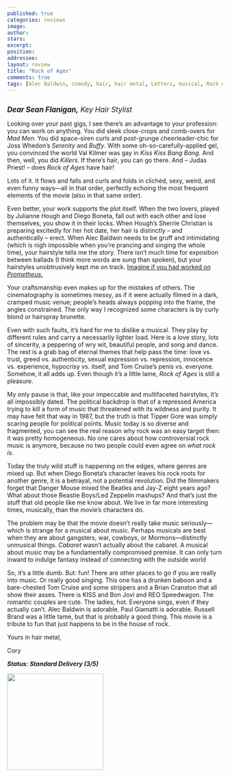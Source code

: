 ```yaml
---
published: true
categories: reviews
image:
author: 
stars: 
excerpt: 
position: 
addressee: 
layout: review
title: "Rock of Ages"
comments: true
tags: [Alec Baldwin, comedy, hair, hair metal, Letters, musical, Rock of Ages, Romantic Comedy, Tom Cruise]
---
```

<div><p><span class="full-image-block ssNonEditable"><a href="/letters/2012/6/15/rock-of-ages.html"><img src="http://static.squarespace.com/static/5005f6bcc4aa41161b33e89e/5329cf1fe4b07c068ebf74de/5329cf1fe4b07c068ebf759b/1339786903473/RockofAges.jpg" alt="" /></a></span></p>
<p><em style="font-size:120%;"><strong>Dear Sean Flanigan,</strong> Key Hair Stylist&nbsp;</em></p>
<p>Looking over your past gigs, I see there&#8217;s an advantage to your profession: you can work on anything. You did sleek close-crops and comb-overs for <em>Mad Men. </em>You did space-siren curls and post-grunge cheerleader-chic for Joss Whedon&#8217;s <em>Serenity</em> and <em>Buffy</em>. With some oh-so-carefully-applied gel, you convinced the world Val Kilmer was gay in <em>Kiss Kiss Bang Bang</em>. And then, well, you did <em>Killers</em>. If there&rsquo;s hair, you can go there. And &ndash; Judas Priest! &ndash; does <em>Rock of Ages</em> have hair!</p>
<p>Lots of it. It flows and falls and curls and folds in clich&eacute;d, sexy, weird, and even funny ways&mdash;all in that order, perfectly echoing the most frequent elements of the movie (also in that same order).</p>
<p>Even better, your work supports the plot itself. When the two lovers, played by Julianne Hough and Diego Boneta, fall out with each other and lose themselves, you show it in their locks. When Hough&rsquo;s Sherrie Christian is preparing excitedly for her hot date, her hair is distinctly&nbsp;&ndash; and authentically&nbsp;&ndash;&nbsp;erect. When Alec Baldwin needs to be gruff and intimidating (which is nigh impossible when you&rsquo;re prancing and singing the whole time), your hairstyle tells me the story. There isn&#8217;t much time for exposition between ballads (I think more words are sung than spoken), but your hairstyles unobtrusively kept me on track. <a href="/letters/2012/6/12/prometheus.html">Imagine if you had worked on <em>Prometheus</em>.</a></p>
<p>Your craftsmanship even makes up for the mistakes of others. The cinematography is sometimes messy, as if it were actually filmed in a dark, cramped music venue; people&#8217;s heads always popping into the frame, the angles constrained. The only way I recognized some characters is by curly blond or hairspray brunette.</p>
<p>Even with such faults, it&#8217;s hard for me to dislike a musical. They play by different rules and carry a necessarily lighter load. Here is a love story, lots of sincerity, a peppering of wry wit, beautiful people, and song and dance. The rest is a grab bag of eternal themes that help pass the time: love vs. trust, greed vs. authenticity, sexual expression vs. repression, innocence vs. experience, hypocrisy vs. itself, and Tom Cruise&#8217;s penis vs. everyone. Somehow, it all adds up. Even though it&#8217;s a little lame, <em>Rock of Ages</em> is still a pleasure.</p>
<p>My only pause is that, like your impeccable and multifaceted hairstyles, it&#8217;s all impossibly dated. The political backdrop is that of a repressed America trying to kill a form of music that threatened with its wildness and purity. It may have felt that way in 1987, but the truth is that Tipper Gore was simply scaring people for political points. Music today is so diverse and fragmented, you can see the real reason why rock was an easy target then: it was pretty homogeneous. No one cares about how controversial rock music is anymore, because no two people could even agree on <em>what rock is</em>.</p>
<p>Today the truly wild stuff is happening on the edges, where genres are mixed up. But when Diego Boneta&#8217;s character leaves his rock roots for another genre, it is a betrayal, not a potential revolution. Did the filmmakers forget that Danger Mouse mixed the Beatles and Jay-Z eight years ago? What about those Beastie Boys/Led Zeppelin mashups? And that&#8217;s just the stuff that old people like me know about. We live in far more interesting times, musically, than the movie&#8217;s characters do.</p>
<p>The problem may be that the movie doesn&#8217;t really take music seriously&mdash;which is strange for a musical about music. Perhaps musicals are best when they are about gangsters, war, cowboys, or Mormons&mdash;distinctly unmusical things. <em>Cabaret </em>wasn&#8217;t actually about the cabaret. A musical about music may be a fundamentally compromised premise. It can only turn inward to indulge fantasy instead of connecting with the outside world&nbsp;</p>
<p>So, it&#8217;s a little dumb. But: fun! There are other places to go if you are really into music. Or really good singing. This one has a drunken baboon and a bare-chested Tom Cruise and some strippers and a Brian Cranston that all show their asses. There is KISS and Bon Jovi and REO Speedwagon. The romantic couples are cute. The ladies, hot. Everyone sings, even if they actually can&#8217;t. Alec Baldwin is adorable. Paul Giamatti is adorable. Russell Brand was a little tame, but that is probably a good thing. This movie is a tribute to fun that just happens to be in the house of rock.</p>
<p>Yours in hair metal,</p>
<p>Cory</p>
<p><strong><em>Status: Standard Delivery (3/5)</em></strong></p>
<p><strong><em><span class="full-image-block ssNonEditable"><span><a href="http://www.zip.ca/browse/title.aspx?f=titleId%28204210%29"><img style="width:225px;" src="http://static.squarespace.com/static/5005f6bcc4aa41161b33e89e/5329cf1fe4b07c068ebf74de/5329cf20e4b07c068ebf7d6b/1343245704065/Rent-it-on-Zip.png" alt="" /></a></span></span><br /></em></strong></p></div>
